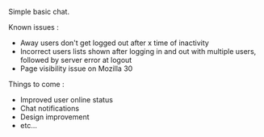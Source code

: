 Simple basic chat.

Known issues :
* Away users don't get logged out after x time of inactivity
* Incorrect users lists shown after logging in and out with multiple users, followed by server error at logout
* Page visibility issue on Mozilla 30

Things to come :
* Improved user online status
* Chat notifications
* Design improvement
* etc...
